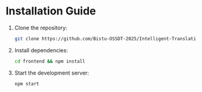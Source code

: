 # Installation Guide

1. Clone the repository:
   ```bash
   git clone https://github.com/Bistu-OSSDT-2025/Intelligent-Translation.git
   ```

2. Install dependencies:
   ```bash
   cd frontend && npm install
   ```

3. Start the development server:
   ```bash
   npm start
